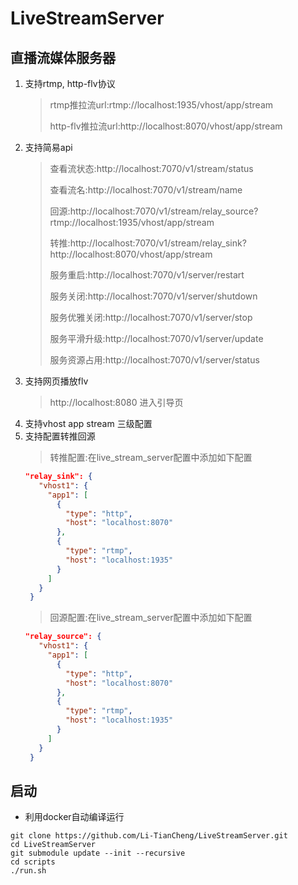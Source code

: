 # LiveStreamServer
## 直播流媒体服务器
1. 支持rtmp, http-flv协议
   >rtmp推拉流url:rtmp://localhost:1935/vhost/app/stream
   > 
   >http-flv推拉流url:http://localhost:8070/vhost/app/stream
2. 支持简易api
   > 查看流状态:http://localhost:7070/v1/stream/status
   >
   >查看流名:http://localhost:7070/v1/stream/name
   >
   >回源:http://localhost:7070/v1/stream/relay_source?rtmp://localhost:1935/vhost/app/stream
   > 
   >转推:http://localhost:7070/v1/stream/relay_sink?http://localhost:8070/vhost/app/stream
   > 
   >服务重启:http://localhost:7070/v1/server/restart
   > 
   >服务关闭:http://localhost:7070/v1/server/shutdown
   > 
   >服务优雅关闭:http://localhost:7070/v1/server/stop
   > 
   >服务平滑升级:http://localhost:7070/v1/server/update
   >
   >服务资源占用:http://localhost:7070/v1/server/status
3. 支持网页播放flv
   >http://localhost:8080 进入引导页
4. 支持vhost app stream 三级配置
5. 支持配置转推回源
   >转推配置:在live_stream_server配置中添加如下配置
   ```json
   "relay_sink": {
      "vhost1": {
        "app1": [
          {
            "type": "http",
            "host": "localhost:8070"
          },
          {
            "type": "rtmp",
            "host": "localhost:1935"
          }
        ]
      }
    }
   ```
   >回源配置:在live_stream_server配置中添加如下配置
   ```json
   "relay_source": {
      "vhost1": {
        "app1": [
          {
            "type": "http",
            "host": "localhost:8070"
          },
          {
            "type": "rtmp",
            "host": "localhost:1935"
          }
        ]
      }
    }
   ```

## 启动
* 利用docker自动编译运行
```
git clone https://github.com/Li-TianCheng/LiveStreamServer.git
cd LiveStreamServer
git submodule update --init --recursive
cd scripts
./run.sh
```
